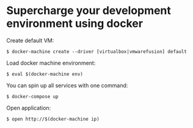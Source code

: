 # Supercharge your development environment using docker

Create default VM:

    $ docker-machine create --driver [virtualbox|vmwarefusion] default

Load docker machine environment:

    $ eval $(docker-machine env)

You can spin up all services with one command:

    $ docker-compose up

Open application:

    $ open http://$(docker-machine ip)
